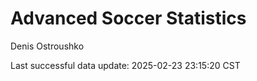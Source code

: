# Advanced Soccer Statistics
Denis Ostroushko

<!-- gfm -->

Last successful data update: 2025-02-23 23:15:20 CST
